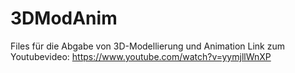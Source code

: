 # 3DModAnim
Files für die Abgabe von 3D-Modellierung und Animation
Link zum Youtubevideo: https://www.youtube.com/watch?v=yymjllWnXP
